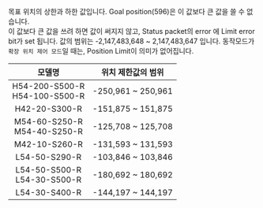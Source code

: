 목표 위치의 상한과 하한 값입니다. Goal position(596)은 이 값보다 큰 값을 쓸 수 없습니다.  
이 값보다 큰 값을 쓰려 하면 값이 써지지 않고, Status packet의 error 에 Limit error bit가 set 됩니다. 값의 범위는 -2,147,483,648 ~ 2,147,483,647 입니다. 동작모드가 `확장 위치 제어 모드`일 때는, Position Limit이 의미가 없어집니다.

|모델명|위치 제한값의 범위|
| :---: | :---: |
|H54-200-S500-R<br />H54-100-S500-R|-250,961 ~ 250,961|
|H42-20-S300-R|-151,875 ~ 151,875|
|M54-60-S250-R<br />M54-40-S250-R|-125,708 ~ 125,708|
|M42-10-S260-R|-131,593 ~ 131,593|
|L54-50-S290-R|-103,846 ~ 103,846|
|L54-50-S500-R<br />L54-30-S500-R|-180,692 ~ 180,692|
|L54-30-S400-R|-144,197 ~ 144,197|
